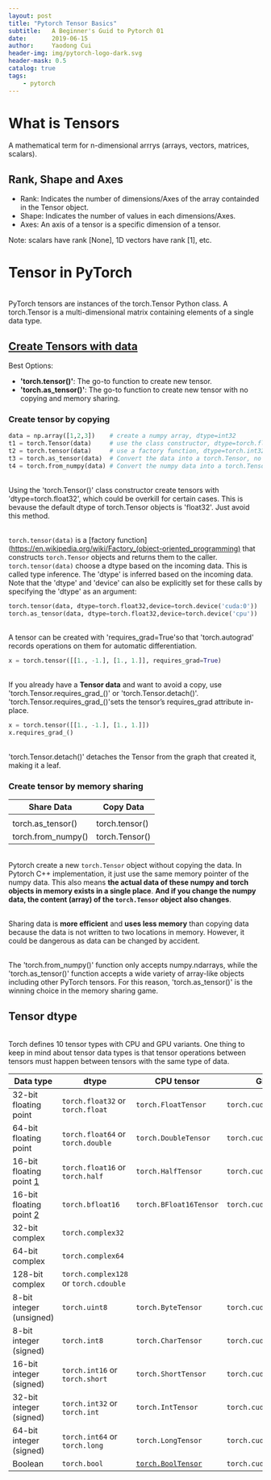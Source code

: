 ```yaml
---
layout: post
title: "Pytorch Tensor Basics"
subtitle:   A Beginner's Guid to Pytorch 01
date:       2019-06-15
author:     Yaodong Cui
header-img: img/pytorch-logo-dark.svg
header-mask: 0.5
catalog: true
tags:
    - pytorch
---
```



# What is Tensors

A mathematical term for n-dimensional arrrys (arrays, vectors, matrices, scalars).

## Rank, Shape and Axes

- Rank:  Indicates the number of dimensions/Axes of the array containded in the Tensor object.
- Shape: Indicates the number of values in each dimensions/Axes.
- Axes:  An axis of a tensor is a specific dimension of a tensor.

Note: scalars have rank [None], 1D vectors have rank [1], etc.

# Tensor in PyTorch

<br> PyTorch tensors are instances of the torch.Tensor Python class. A torch.Tensor is a multi-dimensional matrix containing elements of a single data type.

## [Create Tensors with data](https://pytorch.org/docs/stable/torch.html#tensor-creation-ops)

Best Options:
- **'torch.tensor()'**: The go-to function to create new tensor.
- **'torch.as_tensor()'**: The go-to function to create new tensor with no copying and memory sharing.

### Create tensor by copying

```python
data = np.array([1,2,3])    # create a numpy array, dtype=int32
t1 = torch.Tensor(data)     # use the class constructor, dtype=torch.float32
t2 = torch.tensor(data)     # use a factory function, dtype=torch.int32
t3 = torch.as_tensor(data)  # Convert the data into a torch.Tensor, no copy
t4 = torch.from_numpy(data) # Convert the numpy data into a torch.Tensor, no copy
```

<br> Using the 'torch.Tensor()' class constructor create tensors with 'dtype=torch.float32', which could be overkill for certain cases. This is bevause the default dtype of torch.Tensor objects is 'float32'. Just avoid this method.

<br> `torch.tensor(data)` is a [factory function](https://en.wikipedia.org/wiki/Factory_(object-oriented_programming) that constructs `torch.Tensor` objects and returns them to the caller.  `torch.tensor(data)` choose a dtype based on the incoming data. This is called type inference. The 'dtype' is inferred based on the incoming data. Note that the 'dtype' and 'device' can also be explicitly set for these calls by specifying the 'dtype' as an argument:
```python
torch.tensor(data, dtype=torch.float32,device=torch.device('cuda:0'))
torch.as_tensor(data, dtype=torch.float32,device=torch.device('cpu'))
```
<br> A tensor can be created with 'requires_grad=True'so that 'torch.autograd' records operations on them for automatic differentiation.
```python
x = torch.tensor([[1., -1.], [1., 1.]], requires_grad=True)
```
<br> If you already have a **Tensor data** and want to avoid a copy, use 'torch.Tensor.requires_grad_()' or 'torch.Tensor.detach()'.
<br>'torch.Tensor.requires_grad_()'sets the tensor’s requires_grad attribute in-place.
```python
x = torch.tensor([[1., -1.], [1., 1.]])
x.requires_grad_()
```
<br>'torch.Tensor.detach()' detaches the Tensor from the graph that created it, making it a leaf.

### Create tensor by memory sharing

| Share Data          | Copy Data      |
| ------------------- | -------------- |
|  |
| torch.as\_tensor()  | torch.tensor() |
| torch.from\_numpy() | torch.Tensor() |

<br> Pytorch create a new `torch.Tensor` object without copying the data. In Pytorch C++ implementation, it just use the same memory pointer of the numpy data. This also means **the actual data of these numpy and torch objects in memory exists in a single place**. **And if you change the numpy data, the content (array) of the `torch.Tensor` object also changes**.

<br> Sharing data is **more efficient** and **uses less memory** than copying data because the data is not written to two locations in memory. However, it could be dangerous as data can be changed by accident.

<br> The 'torch.from_numpy()' function only accepts numpy.ndarrays, while the 'torch.as_tensor()' function accepts a wide variety of array-like objects including other PyTorch tensors. For this reason, 'torch.as_tensor()' is the winning choice in the memory sharing game.


## Tensor dtype


<br> Torch defines 10 tensor types with CPU and GPU variants. One thing to keep in mind about tensor data types is that tensor operations between tensors must happen between tensors with the same type of data.

| Data type                                                                  | dtype                                 | CPU tensor                                                                                            | GPU tensor                  |
| -------------------------------------------------------------------------- | ------------------------------------- | ----------------------------------------------------------------------------------------------------- | --------------------------- |
| 32-bit floating point                                                      | `torch.float32` or `torch.float`      | `torch.FloatTensor`                                                                                   | `torch.cuda.FloatTensor`    |
| 64-bit floating point                                                      | `torch.float64` or `torch.double`     | `torch.DoubleTensor`                                                                                  | `torch.cuda.DoubleTensor`   |
| 16-bit floating point [1](https://pytorch.org/docs/1.7.1/tensors.html#id3) | `torch.float16` or `torch.half`       | `torch.HalfTensor`                                                                                    | `torch.cuda.HalfTensor`     |
| 16-bit floating point [2](https://pytorch.org/docs/1.7.1/tensors.html#id4) | `torch.bfloat16`                      | `torch.BFloat16Tensor`                                                                                | `torch.cuda.BFloat16Tensor` |
| 32-bit complex                                                             | `torch.complex32`                     |                                                                                                       |                             |
| 64-bit complex                                                             | `torch.complex64`                     |                                                                                                       |                             |
| 128-bit complex                                                            | `torch.complex128` or `torch.cdouble` |                                                                                                       |                             |
| 8-bit integer (unsigned)                                                   | `torch.uint8`                         | `torch.ByteTensor`                                                                                    | `torch.cuda.ByteTensor`     |
| 8-bit integer (signed)                                                     | `torch.int8`                          | `torch.CharTensor`                                                                                    | `torch.cuda.CharTensor`     |
| 16-bit integer (signed)                                                    | `torch.int16` or `torch.short`        | `torch.ShortTensor`                                                                                   | `torch.cuda.ShortTensor`    |
| 32-bit integer (signed)                                                    | `torch.int32` or `torch.int`          | `torch.IntTensor`                                                                                     | `torch.cuda.IntTensor`      |
| 64-bit integer (signed)                                                    | `torch.int64` or `torch.long`         | `torch.LongTensor`                                                                                    | `torch.cuda.LongTensor`     |
| Boolean                                                                    | `torch.bool`                          | [`torch.BoolTensor`](https://pytorch.org/docs/1.7.1/tensors.html#torch.BoolTensor "torch.BoolTensor") | `torch.cuda.BoolTensor`     |

<!-- | Data type                | dtype         | CPU tensor         | GPU tensor              |
| ------------------------ | ------------- | ------------------ | ----------------------- |
|  |
| 32-bit floating point    | torch.float32 | torch.FloatTensor  | torch.cuda.FloatTensor  |
| 64-bit floating point    | torch.float64 | torch.DoubleTensor | torch.cuda.DoubleTensor |
| 16-bit floating point    | torch.float16 | torch.HalfTensor   | torch.cuda.HalfTensor   |
| 8-bit integer (unsigned) | torch.uint8   | torch.ByteTensor   | torch.cuda.ByteTensor   |
| 8-bit integer (signed)   | torch.int8    | torch.CharTensor   | torch.cuda.CharTensor   |
| 16-bit integer (signed)  | torch.int16   | torch.ShortTensor  | torch.cuda.ShortTensor  |
| 32-bit integer (signed)  | torch.int32   | torch.IntTensor    | torch.cuda.IntTensor    |
| 64-bit integer (signed)  | torch.int64   | torch.LongTensor   | torch.cuda.LongTensor   | -->
